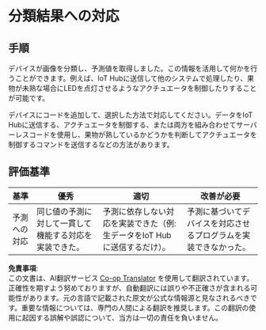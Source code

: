 <!--
CO_OP_TRANSLATOR_METADATA:
{
  "original_hash": "022e21f8629b721424c1de25195fff67",
  "translation_date": "2025-08-24T21:28:48+00:00",
  "source_file": "4-manufacturing/lessons/2-check-fruit-from-device/assignment.md",
  "language_code": "ja"
}
-->
# 分類結果への対応

## 手順

デバイスが画像を分類し、予測値を取得しました。この情報を活用して何かを行うことができます。例えば、IoT Hubに送信して他のシステムで処理したり、果物が未熟な場合にLEDを点灯させるようなアクチュエータを制御したりすることが可能です。

デバイスにコードを追加して、選択した方法で対応してください。データをIoT Hubに送信する、アクチュエータを制御する、または両方を組み合わせてサーバーレスコードを使用し、果物が熟しているかどうかを判断してアクチュエータを制御するコマンドを送信するなどの方法があります。

## 評価基準

| 基準 | 優秀 | 適切 | 改善が必要 |
| ---- | ---- | ---- | ---------- |
| 予測への対応 | 同じ値の予測に対して一貫して機能する対応を実装できた。 | 予測に依存しない対応を実装できた（例: 生データをIoT Hubに送信するだけ）。 | 予測に基づいてデバイスを対応させるプログラムを実装できなかった。 |

**免責事項**:  
この文書は、AI翻訳サービス [Co-op Translator](https://github.com/Azure/co-op-translator) を使用して翻訳されています。正確性を期すよう努めておりますが、自動翻訳には誤りや不正確さが含まれる可能性があります。元の言語で記載された原文が公式な情報源と見なされるべきです。重要な情報については、専門の人間による翻訳を推奨します。この翻訳の使用に起因する誤解や誤認について、当方は一切の責任を負いません。